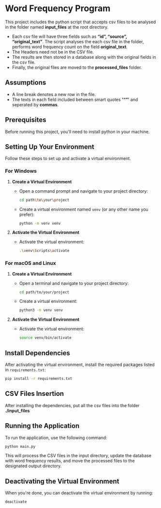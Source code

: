 # Word Frequency Program

This project includes the python script that accepts csv files to be analysed in the folder named **input_files** at the root directory. 
 - Each csv file will have three fields such as **“id”, “source”, “original_text”**. The script analyses the each csv file in the folder, performs word frequency count on the field **original_text**.
 - The Headers need not be in the CSV file.
 - The results are then stored in a database along with the original fields in the csv file.
 - Finally, the original files are moved to the **processed_files** folder.

## Assumptions

- A line break denotes a new row in the file.
- The texts in each field included between smart quotes **'“”'** and seperated by **commas**.

## Prerequisites

Before running this project, you'll need to install python in your machine.

## Setting Up Your Environment

Follow these steps to set up and activate a virtual environment.

### For Windows

1. **Create a Virtual Environment**
   - Open a command prompt and navigate to your project directory:
     ```bash
     cd path\to\your\project
     ```
   - Create a virtual environment named `venv` (or any other name you prefer):
     ```bash
     python -m venv venv
     ```

2. **Activate the Virtual Environment**
   - Activate the virtual environment:
     ```bash
     .\venv\Scripts\activate
     ```

### For macOS and Linux

1. **Create a Virtual Environment**
   - Open a terminal and navigate to your project directory:
     ```bash
     cd path/to/your/project
     ```
   - Create a virtual environment:
     ```bash
     python3 -m venv venv
     ```

2. **Activate the Virtual Environment**
   - Activate the virtual environment:
     ```bash
     source venv/bin/activate
     ```

## Install Dependencies

After activating the virtual environment, install the required packages listed in `requirements.txt`:

```bash
pip install -r requirements.txt
```

## CSV Files Insertion

After installing the dependencies, put all the csv files into the folder **./input_files**

## Running the Application

To run the application, use the following command:

```bash
python main.py
```

This will process the CSV files in the input directory, update the database with word frequency results, and move the processed files to the designated output directory.

## Deactivating the Virtual Environment

When you're done, you can deactivate the virtual environment by running:

```bash
deactivate
````